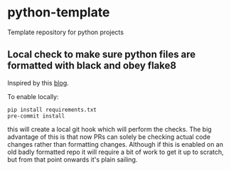 # python-template

Template repository for python projects

## Local check to make sure python files are formatted with black and obey flake8

Inspired by this [blog](https://ljvmiranda921.github.io/notebook/2018/06/21/precommits-using-black-and-flake8/).

To enable locally:

```
pip install requirements.txt
pre-commit install
```

this will create a local git hook which will perform the checks. The big
advantage of this is that now PRs can solely be checking actual code changes
rather than formatting changes. Although if this is enabled on an old badly
formatted repo it will require a bit of work to get it up to scratch, but from
that point onwards it's plain sailing.
